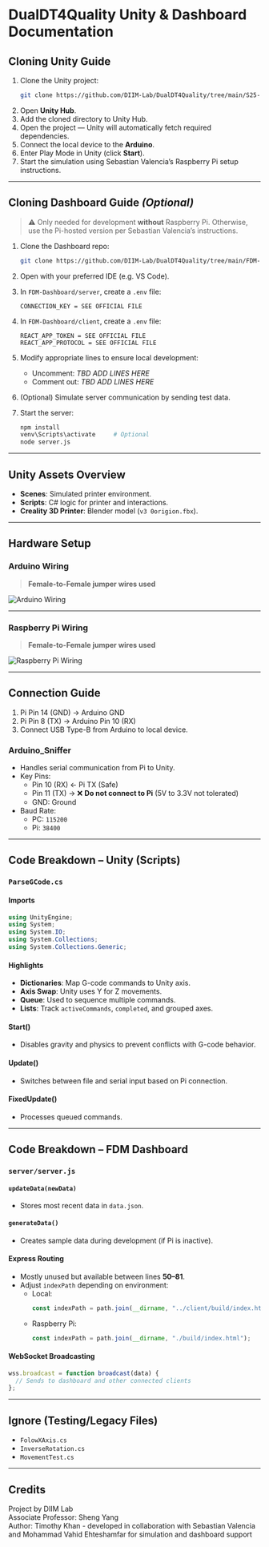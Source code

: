 # DualDT4Quality Unity & Dashboard Documentation

## Cloning Unity Guide

1. Clone the Unity project:
   ```bash
   git clone https://github.com/DIIM-Lab/DualDT4Quality/tree/main/S25-USRA-FDMDigitalTwin-Unity.git
   ```
2. Open **Unity Hub**.
3. Add the cloned directory to Unity Hub.
4. Open the project — Unity will automatically fetch required dependencies.
5. Connect the local device to the **Arduino**.
6. Enter Play Mode in Unity (click **Start**).
7. Start the simulation using Sebastian Valencia’s Raspberry Pi setup instructions.

---

## Cloning Dashboard Guide _(Optional)_

> ⚠️ Only needed for development **without** Raspberry Pi. Otherwise, use the Pi-hosted version per Sebastian Valencia’s instructions.

1. Clone the Dashboard repo:
   ```bash
   git clone https://github.com/DIIM-Lab/DualDT4Quality/tree/main/FDM-Dashboard.git
   ```
2. Open with your preferred IDE (e.g. VS Code).

3. In `FDM-Dashboard/server`, create a `.env` file:

   ```env
   CONNECTION_KEY = SEE OFFICIAL FILE
   ```

4. In `FDM-Dashboard/client`, create a `.env` file:

   ```env
   REACT_APP_TOKEN = SEE OFFICIAL FILE
   REACT_APP_PROTOCOL = SEE OFFICIAL FILE
   ```

5. Modify appropriate lines to ensure local development:

   - Uncomment: _TBD ADD LINES HERE_
   - Comment out: _TBD ADD LINES HERE_

6. (Optional) Simulate server communication by sending test data.

7. Start the server:
   ```bash
   npm install
   venv\Scripts\activate     # Optional
   node server.js
   ```

---

## Unity Assets Overview

- **Scenes**: Simulated printer environment.
- **Scripts**: C# logic for printer and interactions.
- **Creality 3D Printer**: Blender model (`v3 0origion.fbx`).

---

## Hardware Setup

### Arduino Wiring

> **Female-to-Female jumper wires used**

![Arduino Wiring](./arduino_wiring.jpg)

---

### Raspberry Pi Wiring

> **Female-to-Female jumper wires used**

![Raspberry Pi Wiring](./raspberry_pi_wiring.jpg)

---

## Connection Guide

1. Pi Pin 14 (GND) → Arduino GND
2. Pi Pin 8 (TX) → Arduino Pin 10 (RX)
3. Connect USB Type-B from Arduino to local device.

### Arduino_Sniffer

- Handles serial communication from Pi to Unity.
- Key Pins:
  - Pin 10 (RX) ← Pi TX (Safe)
  - Pin 11 (TX) → ❌ **Do not connect to Pi** (5V to 3.3V not tolerated)
  - GND: Ground
- Baud Rate:
  - PC: `115200`
  - Pi: `38400`

---

## Code Breakdown – Unity (Scripts)

### `ParseGCode.cs`

#### Imports

```csharp
using UnityEngine;
using System;
using System.IO;
using System.Collections;
using System.Collections.Generic;
```

#### Highlights

- **Dictionaries**: Map G-code commands to Unity axis.
- **Axis Swap**: Unity uses Y for Z movements.
- **Queue**: Used to sequence multiple commands.
- **Lists**: Track `activeCommands`, `completed`, and grouped axes.

#### Start()

- Disables gravity and physics to prevent conflicts with G-code behavior.

#### Update()

- Switches between file and serial input based on Pi connection.

#### FixedUpdate()

- Processes queued commands.

---

## Code Breakdown – FDM Dashboard

### `server/server.js`

#### `updateData(newData)`

- Stores most recent data in `data.json`.

#### `generateData()`

- Creates sample data during development (if Pi is inactive).

#### Express Routing

- Mostly unused but available between lines **50–81**.
- Adjust `indexPath` depending on environment:
  - Local:
    ```js
    const indexPath = path.join(__dirname, "../client/build/index.html");
    ```
  - Raspberry Pi:
    ```js
    const indexPath = path.join(__dirname, "./build/index.html");
    ```

#### WebSocket Broadcasting

```js
wss.broadcast = function broadcast(data) {
  // Sends to dashboard and other connected clients
};
```

---

## Ignore (Testing/Legacy Files)

- `FolowXAxis.cs`
- `InverseRotation.cs`
- `MovementTest.cs`

---

## Credits

Project by DIIM Lab </br>
Associate Professor: Sheng Yang </br>
Author: Timothy Khan - developed in collaboration with Sebastian Valencia and Mohammad Vahid Ehteshamfar for simulation and dashboard support </br>
